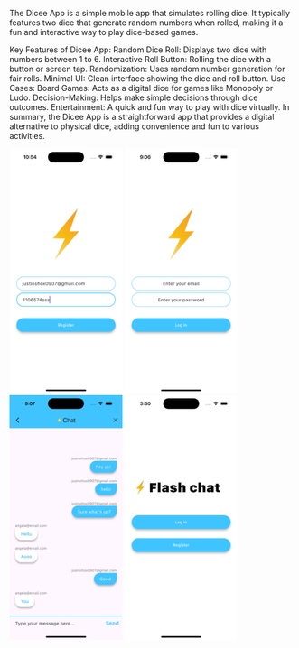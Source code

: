 The Dicee App is a simple mobile app that simulates rolling dice. It typically features two dice that generate random numbers when rolled, making it a fun and interactive way to play dice-based games.

Key Features of Dicee App:
Random Dice Roll: Displays two dice with numbers between 1 to 6.
Interactive Roll Button: Rolling the dice with a button or screen tap.
Randomization: Uses random number generation for fair rolls.
Minimal UI: Clean interface showing the dice and roll button.
Use Cases:
Board Games: Acts as a digital dice for games like Monopoly or Ludo.
Decision-Making: Helps make simple decisions through dice outcomes.
Entertainment: A quick and fun way to play with dice virtually.
In summary, the Dicee App is a straightforward app that provides a digital alternative to physical dice, adding convenience and fun to various activities.

<img src="M.png" width="200"> <img src="M2.png" width="200">
<img src="M3.png" width="200">
<img src="M4.png" width="200">
